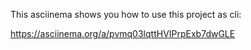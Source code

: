 This asciinema shows you how to use this project as cli:

https://asciinema.org/a/pvmq03lqttHVIPrpExb7dwGLE
